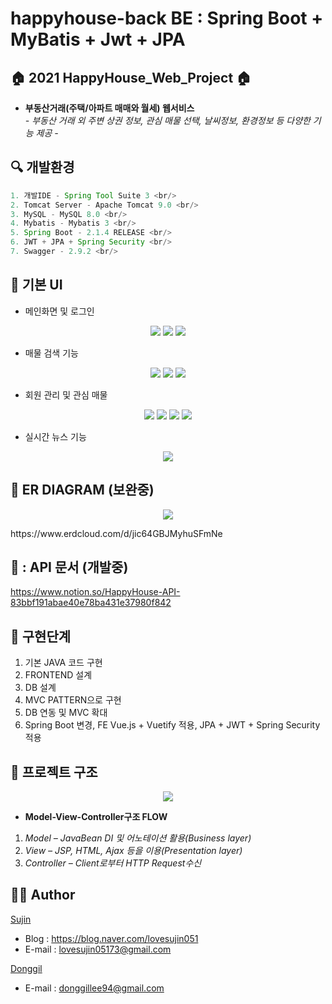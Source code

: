 # happyhouse-back BE : Spring Boot + MyBatis + Jwt + JPA

## :house: 2021 HappyHouse_Web_Project :house:

- **부동산거래(주택/아파트 매매와 월세) 웹서비스**  
   _- 부동산 거래 외 주변 상권 정보, 관심 매물 선택, 날씨정보, 환경정보 등 다양한 기능 제공 -_

## :mag: 개발환경

```java
1. 개발IDE - Spring Tool Suite 3 <br/>
2. Tomcat Server - Apache Tomcat 9.0 <br/>
3. MySQL - MySQL 8.0 <br/>
4. Mybatis - Mybatis 3 <br/>
5. Spring Boot - 2.1.4 RELEASE <br/>
6. JWT + JPA + Spring Security <br/>
7. Swagger - 2.9.2 <br/>

```

## :loudspeaker: 기본 UI

- 메인화면 및 로그인
<p align="center">
  <img src="./img/메인화면1.png"/>
  <img src="./img/메인화면_로그인.png"/>
  <img src="./img/로그아웃.png"/>
</p>

- 매물 검색 기능
<p align="center">
  <img src="./img/통합 검색.png"/>
  <img src="./img/지도 검색.png"/>
  <img src="./img/상세 검색.png"/>
</p>

- 회원 관리 및 관심 매물
<p align="center">
  <img src="./img/회원 관리.png"/>
  <img src="./img/회원 삭제.png"/>
  <img src="./img/회원 정보 수정.png"/>
  <img src="./img/관심 매물.png"/>
</p>

- 실시간 뉴스 기능
<p align="center">
  <img src="./img/실시간 뉴스 화면.png"/>
</p>

## :open_file_folder: ER DIAGRAM (보완중)

<p align="center">
  <img src="./img/HappyHouse_DB.png"/>
</p>
https://www.erdcloud.com/d/jic64GBJMyhuSFmNe

## 👮 : API 문서 (개발중)

https://www.notion.so/HappyHouse-API-83bbf191abae40e78ba431e37980f842

## :1234: 구현단계

1. 기본 JAVA 코드 구현
2. FRONTEND 설계
3. DB 설계
4. MVC PATTERN으로 구현
5. DB 연동 및 MVC 확대
6. Spring Boot 변경, FE Vue.js + Vuetify 적용, JPA + JWT + Spring Security 적용

## :round_pushpin: 프로젝트 구조

<p align="center">
  <img src="./img/HappyHouse프로젝트구조.png"/>
</p>

- **Model-View-Controller구조 FLOW**

1. _Model – JavaBean DI 및 어노테이션 활용(Business layer)_
2. _View – JSP, HTML, Ajax 등을 이용(Presentation layer)_
3. _Controller – Client로부터 HTTP Request수신_

## :girl::boy: Author

[Sujin](https://github.com/SujinJeong)

- Blog : https://blog.naver.com/lovesujin051
- E-mail : lovesujin05173@gmail.com

[Donggil](https://github.com/donggillee-dev)

- E-mail : donggillee94@gmail.com
